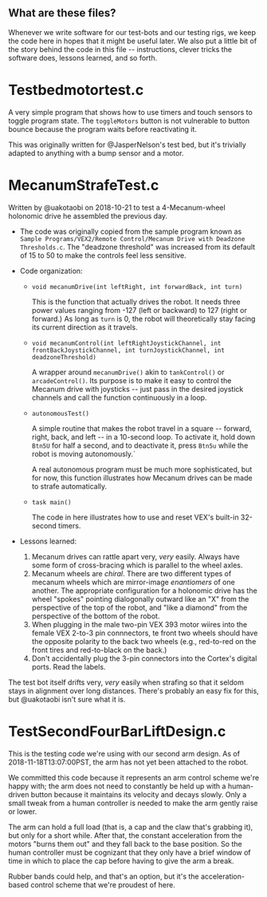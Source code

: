 What are these files?
---------------------

Whenever we write software for our test-bots and our testing rigs, we keep the code here in hopes that it might be useful later.  We also put a little bit of the story behind the code in this file -- instructions, clever tricks the software does, lessons learned, and so forth.

Testbedmotortest.c
==================

A very simple program that shows how to use timers and touch sensors to
toggle program state.  The `toggleMotors` button is not vulnerable to
button bounce because the program waits before reactivating it.

This was originally written for @JasperNelson's test bed, but it's
trivially adapted to anything with a bump sensor and a motor.

MecanumStrafeTest.c
===================
Written by @uakotaobi on 2018-10-21 to test a 4-Mecanum-wheel holonomic drive he assembled the previous day.

* The code was originally copied from the sample program known as `Sample Programs/VEX2/Remote Control/Mecanum Drive with Deadzone Thresholds.c`.  The "deadzone threshold" was increased from its default of 15 to 50 to make the controls feel less sensitive.

* Code organization:

    * `void mecanumDrive(int leftRight, int forwardBack, int turn)`

       This is the function that actually drives the robot.  It needs
       three power values ranging from -127 (left or backward) to 127
       (right or forward.)  As long as `turn` is 0, the robot will
       theoretically stay facing its current direction as it travels.

    * `void mecanumControl(int leftRightJoystickChannel, int frontBackJoystickChannel, int turnJoystickChannel, int deadzoneThreshold)`

       A wrapper around `mecanumDrive()` akin to `tankControl()` or
       `arcadeControl()`.  Its purpose is to make it easy to control
       the Mecanum drive with joysticks -- just pass in the desired
       joystick channels and call the function continuously in a loop.

    * `autonomousTest()`

       A simple routine that makes the robot travel in a square --
       forward, right, back, and left -- in a 10-second loop.  To
       activate it, hold down `Btn5U` for half a second, and to
       deactivate it, press `Btn5u` while the robot is moving
       autonomously.`

       A real autonomous program must be much more sophisticated, but
       for now, this function illustrates how Mecanum drives can be
       made to strafe automatically.

    * `task main()`

       The code in here illustrates how to use and reset VEX's
       built-in 32-second timers.

* Lessons learned:
    1. Mecanum drives can rattle apart very, _very_ easily.  Always
       have some form of cross-bracing which is parallel to the wheel
       axles.
    2. Mecanum wheels are _chiral_.  There are two different types of
       mecanum wheels which are mirror-image _enantiomers_ of one
       another.  The appropriate configuration for a holonomic drive
       has the wheel "spokes" pointing dialogonally outward like an
       "X" from the perspective of the top of the robot, and "like a
       diamond" from the perspective of the bottom of the robot.
    3. When plugging in the male two-pin VEX 393 motor wiires into the
       female VEX 2-to-3 pin connnectors, te front two wheels should
       have the opposite polarity to the back two wheels (e.g.,
       red-to-red on the front tires and red-to-black on the back.)
    4. Don't accidentally plug the 3-pin connectors into the Cortex's
       digital ports.  Read the labels.

The test bot itself drifts very, _very_ easily when strafing so that
it seldom stays in alignment over long distances.  There's probably an
easy fix for this, but @uakotaobi isn't sure what it is.

TestSecondFourBarLiftDesign.c
=============================

This is the testing code we're using with our second arm design.  As
of 2018-11-18T13:07:00PST, the arm has not yet been attached to the
robot.

We committed this code because it represents an arm control scheme
we're happy with; the arm does not need to constantly be held up with
a human-driven button because it maintains its velocity and decays
slowly.  Only a small tweak from a human controller is needed to make
the arm gently raise or lower.

The arm can hold a full load (that is, a cap and the claw that's
grabbing it), but only for a short while.  After that, the constant
acceleration from the motors "burns them out" and they fall back to
the base position.  So the human controller must be cognizant that
they only have a brief window of time in which to place the cap before
having to give the arm a break.

Rubber bands could help, and that's an option, but it's the
acceleration-based control scheme that we're proudest of here.
